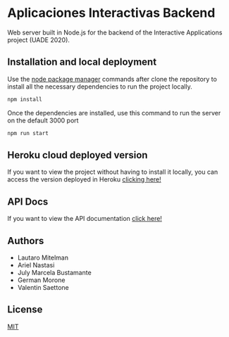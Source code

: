 # Aplicaciones Interactivas Backend

Web server built in Node.js for the backend of the Interactive Applications project (UADE 2020).

## Installation and local deployment

Use the [node package manager](https://www.npmjs.com/) commands after clone the repository to install all the necessary dependencies to run the project locally.

```bash
npm install
```

Once the dependencies are installed, use this command to run the server on the default 3000 port

```bash
npm run start
```

## Heroku cloud deployed version

If you want to view the project without having to install it locally, you can access the version deployed in Heroku [clicking here!](https://interactivas-backend.herokuapp.com/)

## API Docs

If you want to view the API documentation [click here!](https://interactivas-backend.herokuapp.com/api-docs/)

## Authors
- Lautaro Mitelman
- Ariel Nastasi
- July Marcela Bustamante
- German Morone
- Valentin Saettone

## License
[MIT](https://choosealicense.com/licenses/mit/)